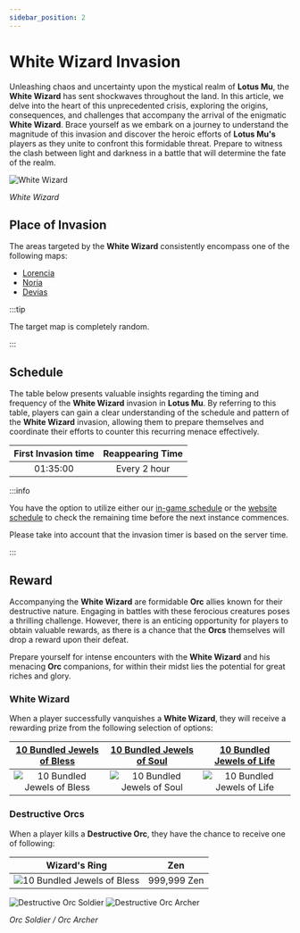 ```yaml
---
sidebar_position: 2
---
```


# White Wizard Invasion

Unleashing chaos and uncertainty upon the mystical realm of **Lotus Mu**, the **White Wizard** has sent shockwaves throughout the land. In this article, we delve into the heart of this unprecedented crisis, exploring the origins, consequences, and challenges that accompany the arrival of the enigmatic **White Wizard**. Brace yourself as we embark on a journey to understand the magnitude of this invasion and discover the heroic efforts of **Lotus Mu's** players as they unite to confront this formidable threat. Prepare to witness the clash between light and darkness in a battle that will determine the fate of the realm.

![White Wizard](/img/monsters/special/invasions/white-wizard.jpg)

_White Wizard_

## Place of Invasion

The areas targeted by the **White Wizard** consistently encompass one of the following maps:

- [Lorencia](/maps/lorencia)
- [Noria](/maps/noria)
- [Devias](/maps/devias)

:::tip

The target map is completely random.

:::

## Schedule

The table below presents valuable insights regarding the timing and frequency of the **White Wizard** invasion in **Lotus Mu**. By referring to this table, players can gain a clear understanding of the schedule and pattern of the **White Wizard** invasion, allowing them to prepare themselves and coordinate their efforts to counter this recurring menace effectively.

| First Invasion time | Reappearing Time |
| :-----------------: | :--------------: |
|      01:35:00       |   Every 2 hour   |

:::info

You have the option to utilize either our [in-game schedule](/client-features/schedule) or the [website schedule](https://lotusmu.org/schedule) to check the remaining time before the next instance commences.

Please take into account that the invasion timer is based on the server time.

:::

## Reward

Accompanying the **White Wizard** are formidable **Orc** allies known for their destructive nature. Engaging in battles with these ferocious creatures poses a thrilling challenge. However, there is an enticing opportunity for players to obtain valuable rewards, as there is a chance that the **Orcs** themselves will drop a reward upon their defeat.

Prepare yourself for intense encounters with the **White Wizard** and his menacing **Orc** companions, for within their midst lies the potential for great riches and glory.

### White Wizard

When a player successfully vanquishes a **White Wizard**, they will receive a rewarding prize from the following selection of options:

| [10 Bundled Jewels of Bless](/items/jewels/regular-jewels/jewel-of-bless) | [10 Bundled Jewels of Soul](/items/jewels/regular-jewels/jewel-of-soul) | [10 Bundled Jewels of Life](/items/jewels/regular-jewels/jewel-of-life) |
| :-----------------------------------------------------------------------: | :---------------------------------------------------------------------: | :---------------------------------------------------------------------: |
|       ![10 Bundled Jewels of Bless](/img/items/jewels/bless-10.png)       |       ![10 Bundled Jewels of Soul](/img/items/jewels/soul-10.png)       |       ![10 Bundled Jewels of Life](/img/items/jewels/life-10.png)       |

### Destructive Orcs

When a player kills a **Destructive Orc**, they have the chance to receive one of following:

|                                Wizard's Ring                                |     Zen     |
| :-------------------------------------------------------------------------: | :---------: |
| ![10 Bundled Jewels of Bless](/img/items/rings-pendants/ring-of-wizard.png) | 999,999 Zen |

![Destructive Orc Soldier](/img/monsters/special/invasions/orc-soldier.jpg)
![Destructive Orc Archer](/img/monsters/special/invasions/orc-archer.jpg)

_Orc Soldier / Orc Archer_
